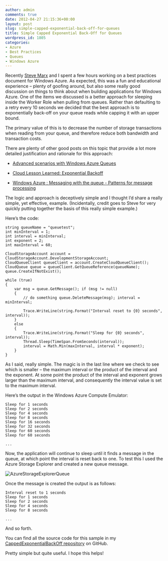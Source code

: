 ```yaml
---
author: admin
comments: true
date: 2012-04-27 21:15:36+00:00
layout: post
slug: simple-capped-exponential-back-off-for-queues
title: Simple Capped Exponential Back-Off for Queues
wordpress_id: 1805
categories:
- Azure
- Best Practices
- Queues
- Windows Azure
---
```


Recently [Steve Marx](http://blog.smarx.com/) and I spent a few hours working on a best practices document for Windows Azure. As expected, this was a fun and educational experience – plenty of goofing around, but also some really good discussion on things to think about when building applications for Windows Azure. One of the items we discussed is a better approach for sleeping inside the Worker Role when pulling from queues. Rather than defaulting to a retry every 10 seconds we decided that the best approach is to exponentially back-off on your queue reads while capping it with an upper bound.

The primary value of this is to decrease the number of storage transactions when reading from your queue, and therefore reduce both bandwidth and transaction costs.

There are plenty of other good posts on this topic that provide a lot more detailed justification and rationale for this approach:

* [Advanced scenarios with Windows Azure Queues](http://www.developerfusion.com/article/120619/advanced-scenarios-with-windows-azure-queues/)  

* [Cloud Lesson Learned: Exponential Backoff](http://geekswithblogs.net/hroggero/archive/2011/05/26/cloud-lesson-learned-exponential-backoff.aspx)  

* [Windows Azure : Messaging with the queue - Patterns for message processing](http://programming4.us/desktop/2910.aspx)

The logic and approach is deceptively simple and I thought I’d share a really simple, yet effective, example. (Incidentally, credit goes to Steve for very quickly putting together the basis of this really simple example.)

Here’s the code:
	
	string queueName = "queuetest";
	int minInterval = 1; 
	int interval = minInterval;
	int exponent = 2; 
	int maxInterval = 60;
	
	CloudStorageAccount account = CloudStorageAccount.DevelopmentStorageAccount; 
	CloudQueueClient queueClient = account.CreateCloudQueueClient(); 
	CloudQueue queue = queueClient.GetQueueReference(queueName); 
	queue.CreateIfNotExist();
	        
	while (true)
	{
	    var msg = queue.GetMessage(); if (msg != null)
	    { 
	        // do something queue.DeleteMessage(msg); interval = minInterval;
	                
	        Trace.WriteLine(string.Format("Interval reset to {0} seconds", interval));
	    }
	    else 
	    { 
	        Trace.WriteLine(string.Format("Sleep for {0} seconds", interval)); 
	        Thread.Sleep(TimeSpan.FromSeconds(interval)); 
	        interval = Math.Min(maxInterval, interval * exponent);
	    }
	}

As I said, really simple. The magic is in the last line where we check to see which is smaller – the maximum interval or the product of the interval and the exponent. At some point the product of the interval and exponent grows larger than the maximum interval, and consequently the interval value is set to the maximum interval.

Here’s the output in the Windows Azure Compute Emulator:
    
	Sleep for 1 seconds 
	Sleep for 2 seconds 
	Sleep for 4 seconds 
	Sleep for 8 seconds 
	Sleep for 16 seconds 
	Sleep for 32 seconds 
	Sleep for 60 seconds 
	Sleep for 60 seconds 

	...

Now, the application will continue to sleep until it finds a message in the queue, at which point the interval is reset back to one. To test this I used the Azure Storage Explorer and created a new queue message.

![AzureStorageExplorerQueue](https://wadewegner.blob.core.windows.net/wordpress/2012/04/AzureStorageExplorerQueue_thumb.jpg)

Once the message is created the output is as follows:
    
	Interval reset to 1 seconds 
	Sleep for 1 seconds
	Sleep for 2 seconds
	Sleep for 4 seconds
	Sleep for 8 seconds

	...

And so forth.

You can find all the source code for this sample in my [CappedExponentialBackOff repository](https://github.com/wadewegner/CappedExponentialBackOff) on GitHub.

Pretty simple but quite useful. I hope this helps!